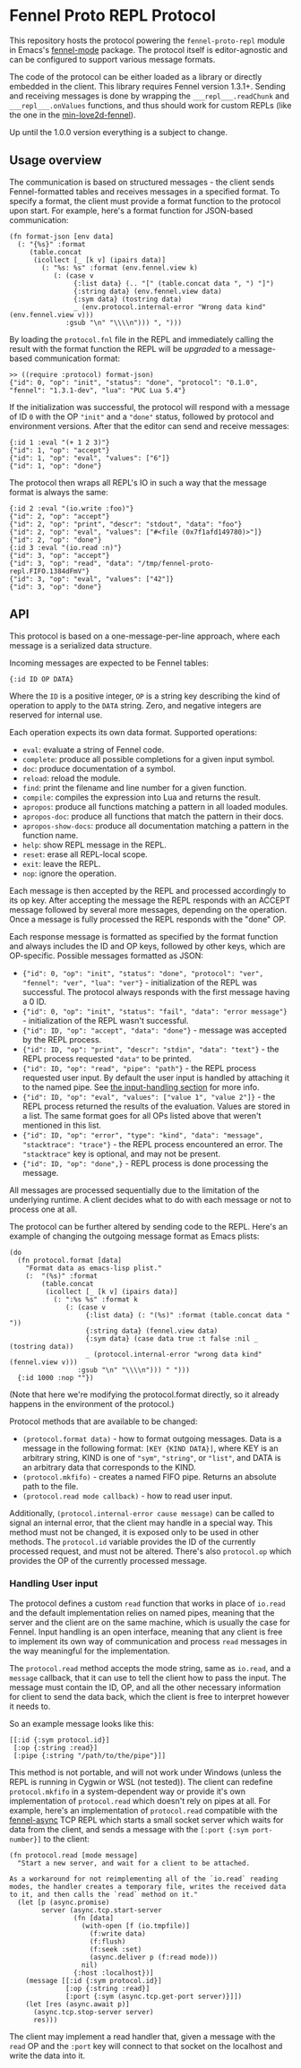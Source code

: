 # Fennel Proto REPL Protocol

This repository hosts the protocol powering the `fennel-proto-repl` module in Emacs's [fennel-mode][1] package.
The protocol itself is editor-agnostic and can be configured to support various message formats.

The code of the protocol can be either loaded as a library or directly embedded in the client.
This library requires Fennel version 1.3.1+.
Sending and receiving messages is done by wrapping the `___repl___.readChunk` and `___repl___.onValues` functions, and thus should work for custom REPLs (like the one in the [min-love2d-fennel][2]).

Up until the 1.0.0 version everything is a subject to change.

## Usage overview

The communication is based on structured messages - the client sends Fennel-formatted tables and receives messages in a specified format.
To specify a format, the client must provide a format function to the protocol upon start.
For example, here's a format function for JSON-based communication:

```fennel
(fn format-json [env data]
  (: "{%s}" :format
     (table.concat
      (icollect [_ [k v] (ipairs data)]
        (: "%s: %s" :format (env.fennel.view k)
           (: (case v
                {:list data} (.. "[" (table.concat data ", ") "]")
                {:string data} (env.fennel.view data)
                {:sym data} (tostring data)
                _ (env.protocol.internal-error "Wrong data kind" (env.fennel.view v)))
              :gsub "\n" "\\\\n"))) ", ")))
```

By loading the `protocol.fnl` file in the REPL and immediately calling the result with the format function the REPL will be *upgraded* to a message-based communication format:

```fennel
>> ((require :protocol) format-json)
{"id": 0, "op": "init", "status": "done", "protocol": "0.1.0", "fennel": "1.3.1-dev", "lua": "PUC Lua 5.4"}
```

If the initialization was successful, the protocol will respond with a message of ID `0` with the OP `"init"` and a  `"done"` status, followed by protocol and environment versions.
After that the editor can send and receive messages:

```fennel
{:id 1 :eval "(+ 1 2 3)"}
{"id": 1, "op": "accept"}
{"id": 1, "op": "eval", "values": ["6"]}
{"id": 1, "op": "done"}
```

The protocol then wraps all REPL's IO in such a way that the message format is always the same:

```fennel
{:id 2 :eval "(io.write :foo)"}
{"id": 2, "op": "accept"}
{"id": 2, "op": "print", "descr": "stdout", "data": "foo"}
{"id": 2, "op": "eval", "values": ["#<file (0x7f1afd149780)>"]}
{"id": 2, "op": "done"}
{:id 3 :eval "(io.read :n)"}
{"id": 3, "op": "accept"}
{"id": 3, "op": "read", "data": "/tmp/fennel-proto-repl.FIFO.1384dFmV"}
{"id": 3, "op": "eval", "values": ["42"]}
{"id": 3, "op": "done"}
```

## API

This protocol is based on a one-message-per-line approach, where each message is a serialized data structure.

Incoming messages are expected to be Fennel tables:

```fennel
{:id ID OP DATA}
```

Where the `ID` is a positive integer, `OP` is a string key describing the kind of operation to apply to the `DATA` string.
Zero, and negative integers are reserved for internal use.

Each operation expects its own data format.
Supported operations:

- `eval`: evaluate a string of Fennel code.
- `complete`: produce all possible completions for a given input symbol.
- `doc`: produce documentation of a symbol.
- `reload`: reload the module.
- `find`: print the filename and line number for a given function.
- `compile`: compiles the expression into Lua and returns the result.
- `apropos`: produce all functions matching a pattern in all loaded modules.
- `apropos-doc`: produce all functions that match the pattern in their docs.
- `apropos-show-docs`: produce all documentation matching a pattern in the function name.
- `help`: show REPL message in the REPL.
- `reset`: erase all REPL-local scope.
- `exit`: leave the REPL.
- `nop`: ignore the operation.

Each message is then accepted by the REPL and processed accordingly to its op key.
After accepting the message the REPL responds with an ACCEPT message followed by several more messages, depending on the operation.
Once a message is fully processed the REPL responds with the "done" OP.

Each response message is formatted as specified by the format function and always includes the ID and OP keys, followed by other keys, which are OP-specific.
Possible messages formatted as JSON:

- `{"id": 0, "op": "init", "status": "done", "protocol": "ver", "fennel": "ver", "lua": "ver"}` - initialization of the REPL was successful.
  The protocol always responds with the first message having a 0 ID.
- `{"id": 0, "op": "init", "status": "fail", "data": "error message"}` - initialization of the REPL wasn't successful.
- `{"id": ID, "op": "accept", "data": "done"}` - message was accepted by the REPL process.
- `{"id": ID, "op": "print", "descr": "stdin", "data": "text"}` - the REPL process requested `"data"` to be printed.
- `{"id": ID, "op": "read", "pipe": "path"}` - the REPL process requested user input.
  By default the user input is handled by attaching it to the named pipe.
  See [the input-handling section](#handling-user-input) for more info.
- `{"id": ID, "op": "eval", "values": ["value 1", "value 2"]}` - the REPL process returned the results of the evaluation.
  Values are stored in a list.
  The same format goes for all OPs listed above that weren't mentioned in this list.
- `{"id": ID, "op": "error", "type": "kind", "data": "message", "stacktrace": "trace"}` - the REPL process encountered an error.
  The `"stacktrace"` key is optional, and may not be present.
- `{"id": ID, "op": "done",}` - REPL process is done processing the message.

All messages are processed sequentially due to the limitation of the underlying runtime.
A client decides what to do with each message or not to process one at all.

The protocol can be further altered by sending code to the REPL.
Here's an example of changing the outgoing message format as Emacs plists:

```fennel
(do
  (fn protocol.format [data]
    "Format data as emacs-lisp plist."
    (:  "(%s)" :format
        (table.concat
         (icollect [_ [k v] (ipairs data)]
           (: ":%s %s" :format k
              (: (case v
                   {:list data} (: "(%s)" :format (table.concat data " "))
                   {:string data} (fennel.view data)
                   {:sym data} (case data true :t false :nil _ (tostring data))
                   _ (protocol.internal-error "wrong data kind" (fennel.view v)))
                 :gsub "\n" "\\\\n"))) " ")))
  {:id 1000 :nop ""})
```

(Note that here we're modifying the protocol.format directly, so it already happens in the environment of the protocol.)

Protocol methods that are available to be changed:

- `(protocol.format data)` - how to format outgoing messages.
  Data is a message in the following format: `[KEY {KIND DATA}]`, where KEY is an arbitrary string, KIND is one of `"sym"`, `"string"`, or `"list"`, and DATA is an arbitrary data that corresponds to the KIND.
- `(protocol.mkfifo)` - creates a named FIFO pipe.
  Returns an absolute path to the file.
- `(protocol.read mode callback)` - how to read user input.

Additionally, `(protocol.internal-error cause message)` can be called to signal an internal error, that the client may handle in a special way.
This method must not be changed, it is exposed only to be used in other methods.
The `protocol.id` variable provides the ID of the currently processed request, and must not be altered.
There's also `protocol.op` which provides the OP of the currently processed message.

### Handling User input

The protocol defines a custom `read` function that works in place of `io.read` and the default implementation relies on named pipes, meaning that the server and the client are on the same machine, which is usually the case for Fennel.
Input handling is an open interface, meaning that any client is free to implement its own way of communication and process `read` messages in the way meaningful for the implementation.

The `protocol.read` method accepts the mode string, same as `io.read`, and a `message` callback, that it can use to tell the client how to pass the input.
The message must contain the ID, OP, and all the other necessary information for client to send the data back, which the client is free to interpret however it needs to.

So an example message looks like this:

```fennel
[[:id {:sym protocol.id}]
 [:op {:string :read}]
 [:pipe {:string "/path/to/the/pipe"}]]
```

This method is not portable, and will not work under Windows (unless the REPL is running in Cygwin or WSL (not tested)).
The client can redefine `protocol.mkfifo` in a system-dependent way or provide it's own implementation of `protocol.read` which doesn't rely on pipes at all.
For example, here's an implementation of `protocol.read` compatible with the [fennel-async][3] TCP REPL which starts a small socket server which waits for data from the client, and sends a message with the `[:port {:sym port-number}]` to the client:

```fennel
(fn protocol.read [mode message]
  "Start a new server, and wait for a client to be attached.

As a workaround for not reimplementing all of the `io.read` reading
modes, the handler creates a temporary file, writes the received data
to it, and then calls the `read` method on it."
  (let [p (async.promise)
        server (async.tcp.start-server
                (fn [data]
                  (with-open [f (io.tmpfile)]
                    (f:write data)
                    (f:flush)
                    (f:seek :set)
                    (async.deliver p (f:read mode)))
                  nil)
                {:host :localhost})]
    (message [[:id {:sym protocol.id}]
              [:op {:string :read}]
              [:port {:sym (async.tcp.get-port server)}]])
    (let [res (async.await p)]
      (async.tcp.stop-server server)
      res)))
```

The client may implement a read handler that, given a message with the `read` OP and the `:port` key will connect to that socket on the localhost and write the data into it.

[1]: https://git.sr.ht/~technomancy/fennel-mode
[2]: https://gitlab.com/alexjgriffith/min-love2d-fennel/-/blob/ecce4e3e802b3a85490341e13f8c562315f751d2/lib/stdio.fnl
[3]: https://github.com/andreyorst/fennel-async

